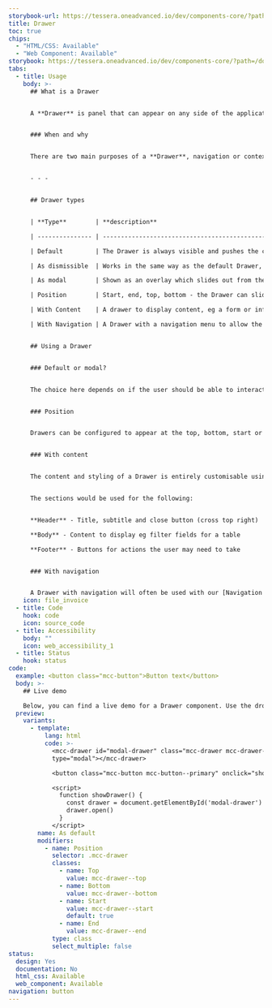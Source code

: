 ```yaml
---
storybook-url: https://tessera.oneadvanced.io/dev/components-core/?path=/docs/html-button--as-default
title: Drawer
toc: true
chips:
  - "HTML/CSS: Available"
  - "Web Component: Available"
storybook: https://tessera.oneadvanced.io/dev/components-core/?path=/docs/custom-elements-drawer--as-dismissible-start
tabs:
  - title: Usage
    body: >-
      ## What is a Drawer


      A **Drawer** is panel that can appear on any side of the application. It will usually take up the whole height or width and can either push the content or be an overlay.   


      ### When and why


      There are two main purposes of a **Drawer**, navigation or contextual content. The navigation Drawer is usually used as part of the shell of the application to do site-wide navigation. Contextual content Drawers are used to show options or information that relate to the current page, such as, filters, advanced search options, form submissions, etc. The Drawer would be shown by an action a user takes on the main page, eg a button. On mobile, bottom Drawers are also used a instead of Dropdowns to display a list of actions. 


      - - -


      ## Drawer types


      | **Type**        | **description**                                                                                                                                                                                            |

      | --------------- | ---------------------------------------------------------------------------------------------------------------------------------------------------------------------------------------------------------- |

      | Default         | The Drawer is always visible and pushes the content over to make space for the Drawer.                                                                                                                     |

      | As dismissible  | Works in the same way as the default Drawer, but the user can toggle the drawer in and out.                                                                                                                |

      | As modal        | Shown as an overlay which slides out from the specified position.  It can not be dismissed unless the user selects a close option. This means the user can only interact with the drawer while it is open. |

      | Position        | Start, end, top, bottom - the Drawer can slide out from any side with the exception of Modals that can only be start or finish                                                                             |

      | With Content    | A drawer to display content, eg a form or information. This will generally include a header, body and footer                                                                                               |

      | With Navigation | A Drawer with a navigation menu to allow the user to navigate around the application                                                                                                                       |


      ## Using a Drawer


      ### Default or modal?


      The choice here depends on if the user should be able to interact with the rest of the page while the Drawer is open. For example a navigation drawer would want to be shown inline with the content (and maybe dismissible) as they might want to keep access to it while using the page they have navigated to.  However if the intention was to complete a task, a modal Drawer should be used to make the user focus on that task until completion (unless they decide to cancel). 


      ### Position


      Drawers can be configured to appear at the top, bottom, start or end of a screen and they can be triggered by any action such as the click of a button, the selection of a checkbox, etc. Drawers slide in and out from their specified location. In general if you are using a drawer with content they are positioned at the end. 


      ### With content


      The content and styling of a Drawer is entirely customisable using other Mosaic components, however you should stick to the Drawer with content layout (header, body, footer) and only customise the body section, unless there is good reason and then speak with the UX Designer.


      The sections would be used for the following:


      **Header** - Title, subtitle and close button (cross top right)

      **Body** - Content to display eg filter fields for a table

      **Footer** - Buttons for actions the user may need to take


      ### With navigation


      A Drawer with navigation will often be used with our [Navigation Rail](/components/navigation-rail), so when an item is selected in the Rail, the Drawer will slide out to provide more navigation options.  It can be used without a Rail if the top level navigation is not needed.
    icon: file_invoice
  - title: Code
    hook: code
    icon: source_code
  - title: Accessibility
    body: ""
    icon: web_accessibility_1
  - title: Status
    hook: status
code:
  example: <button class="mcc-button">Button text</button>
  body: >-
    ## Live demo

    Below, you can find a live demo for a Drawer component. Use the drop-down menus and radio buttons to view the different Drawer Types and Variants.
  preview:
    variants:
      - template:
          lang: html
          code: >-
            <mcc-drawer id="modal-drawer" class="mcc-drawer mcc-drawer--start"
            type="modal"></mcc-drawer>

            <button class="mcc-button mcc-button--primary" onclick="showDrawer()">Show drawer</button>

            <script>
              function showDrawer() {
                const drawer = document.getElementById('modal-drawer')
                drawer.open()
              }
            </script>
        name: As default
        modifiers:
          - name: Position
            selector: .mcc-drawer
            classes:
              - name: Top
                value: mcc-drawer--top
              - name: Bottom
                value: mcc-drawer--bottom
              - name: Start
                value: mcc-drawer--start
                default: true
              - name: End
                value: mcc-drawer--end
            type: class
            select_multiple: false
status:
  design: Yes
  documentation: No
  html_css: Available
  web_component: Available
navigation: button
---
```

